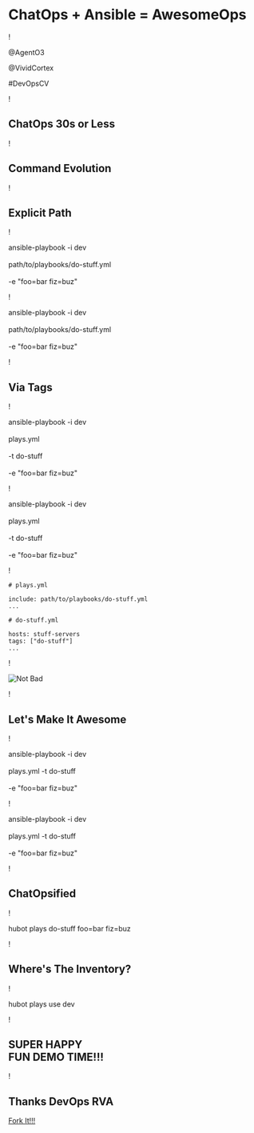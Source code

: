 # ChatOps + Ansible = AwesomeOps

!

@AgentO3

@VividCortex

\#DevOpsCV

!

## ChatOps 30s or Less

!

## Command Evolution

!

## Explicit Path

!


ansible-playbook -i dev \
<br/>
path/to/playbooks/do-stuff.yml \
<br/>
-e "foo=bar fiz=buz"

!

ansible-playbook -i dev \
<br/>
<span class="highlight">path/to/playbooks/do-stuff.yml</span> \
<br/>
-e "foo=bar fiz=buz"


!

## Via Tags

!

ansible-playbook -i dev \
<br/>
plays.yml \
<br/>
-t do-stuff \
<br/>
-e "foo=bar fiz=buz"

!

ansible-playbook -i dev \
<br/>
<span class="highlight">plays.yml</span> \
<br/>
-t <span class="highlight">do-stuff</span> \
<br/>
-e "foo=bar fiz=buz"

!

```
# plays.yml

include: path/to/playbooks/do-stuff.yml
...

# do-stuff.yml

hosts: stuff-servers
tags: ["do-stuff"]
...
```

!

![Not Bad](http://fs181.www.ex.ua/show/47847299/47847299.png)

!

## Let's Make It Awesome

!

ansible-playbook -i dev \
<br/>
plays.yml -t do-stuff \
<br/>
-e "foo=bar fiz=buz"

!

ansible-playbook -i <span class="highlight">dev</span> \
<br/>
<span class="highlight">plays</span>.yml -t <span class="highlight">do-stuff</span> \
<br/>
-e "<span class="highlight">foo=bar fiz=buz</span>"

!

## ChatOpsified

!

hubot plays do-stuff foo=bar fiz=buz

!

## Where's The Inventory?

!

hubot plays use dev

!

## SUPER HAPPY <br/> FUN DEMO TIME!!!

!

## Thanks DevOps RVA

[Fork It!!!](https://gist.github.com/AgentO3/574b103d205d7a70c167)
